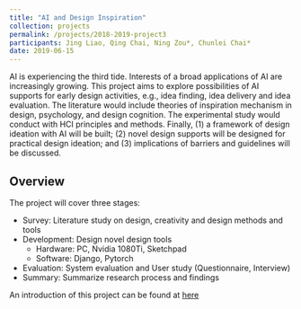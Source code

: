 ```yaml
---
title: "AI and Design Inspiration"
collection: projects
permalink: /projects/2018-2019-project3
participants: Jing Liao, Qing Chai, Ning Zou*, Chunlei Chai*
date: 2019-06-15
---
```


AI is experiencing the third tide. Interests of a broad applications of AI are increasingly growing. This project aims to explore possibilities of AI supports for early design activities, e.g., idea finding, idea delivery and idea evaluation. The literature would include theories of inspiration mechanism in design, psychology, and design cognition. The experimental study would conduct with HCI principles and methods. Finally, (1) a  framework of design ideation with AI will be built; (2) novel design supports will be designed for practical design ideation; and (3) implications of barriers and guidelines will be discussed.

## Overview
The project will cover three stages:
* Survey: Literature study on design, creativity and design methods and tools
* Development: Design novel design tools 
  * Hardware: PC, Nvidia 1080Ti, Sketchpad
  * Software: Django, Pytorch
* Evaluation: System evaluation and User study (Questionnaire, Interview)
* Summary: Summarize research process and findings

An introduction of this project can be found at [here](http://slides.com/jingliao/ai-design-creativity/#)

